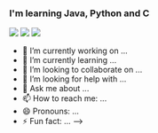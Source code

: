 <h3> I'm learning Java, Python and C </h3>

<img src="https://img.shields.io/badge/Python-blue?style=for-the-badge&logo=python&logoColor=green" /> <img src="https://img.shields.io/badge/Java-red?style=for-the-badge&logo=java&logoColor=green" />  <img src="https://img.shields.io/badge/SQLite-3385FF?style=for-the-badge&logo=sqlite&logoColor=black" />


- 🔭 I’m currently working on ...
- 🌱 I’m currently learning ...
- 👯 I’m looking to collaborate on ...
- 🤔 I’m looking for help with ...
- 💬 Ask me about ...
- 📫 How to reach me: ...
- 😄 Pronouns: ...
- ⚡ Fun fact: ...
-->
